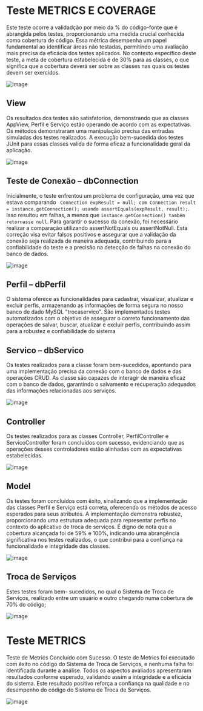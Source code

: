 # Teste METRICS E COVERAGE

Este teste ocorre a validadção por meio da % do código-fonte que é abrangida pelos testes, proporcionando uma medida crucial conhecida como cobertura de código. Essa métrica desempenha um papel fundamental ao identificar áreas não testadas, permitindo uma avaliação mais precisa da eficácia dos testes aplicados. No contexto específico deste teste, a meta de cobertura estabelecida é de 30% para as classes, o que significa que a cobertura deverá ser sobre as classes nas quais os testes devem ser exercidos.

 ![image](https://github.com/Troca-Servico/Entrega-4-Metric-Coverage/assets/111398446/0f2c92ed-0d29-4718-8bcf-5364c95e06e8)

## View

Os resultados dos testes são satisfatorios, demonstrando que as classes AppView, Perfil e Serviço estão operando de acordo com as expectativas. Os métodos demonstraram uma manipulação precisa das entradas simuladas dos testes realizados. A execução bem-sucedida dos testes JUnit para essas classes valida de forma eficaz a funcionalidade geral da aplicação.

 ![image](https://github.com/Troca-Servico/Entrega-4-Metric-Coverage/assets/111398446/95590b9f-440b-4337-82e3-aff02d9cbe88)


## Teste de Conexão – dbConnection

Inicialmente, o teste enfrentou um problema de configuração, uma vez que estava comparando `` Connection expResult = null; com Connection result = instance.getConnection(); usando assertEquals(expResult, result);``. Isso resultou em falhas, a menos que ``instance.getConnection() também retornasse null``. Para garantir o sucesso da conexão, foi necessário realizar a comparação utilizando assertNotEquals ou assertNotNull. Esta correção visa evitar falsos positivos e assegurar que a validação da conexão seja realizada de maneira adequada, contribuindo para a confiabilidade do teste e a precisão na detecção de falhas na conexão do banco de dados.

![image](https://github.com/Troca-Servico/Entrega-4-Metric-Coverage/assets/111398446/6b27a1c4-4c70-4bdc-8246-0726669a487d)


## Perfil – dbPerfil

O sistema oferece as funcionalidades para cadastrar, visualizar, atualizar e excluir perfis, armazenando as informações de forma segura no nosso banco de dado MySQL "trocaservico". São implementados testes automatizados com o objetivo de assegurar o correto funcionamento das operações de salvar, buscar, atualizar e excluir perfis, contribuindo assim para a robustez e confiabilidade do sistema

## Servico – dbServico

Os testes realizados para a classe foram bem-sucedidos, apontando para uma implementação precisa da conexão com o banco de dados e das operações CRUD. As classe são capazes de interagir de maneira eficaz com o banco de dados, garantindo o salvamento e recuperação adequados das informações relacionadas aos serviços. 

![image](https://github.com/Troca-Servico/Entrega-4-Metric-Coverage/assets/111398446/5cdba81b-4f02-4b3a-bfe1-77bad0c413a0)

## Controller

Os testes realizados para as classes Controller, PerfilController e ServicoController foram concluídos com sucesso, evidenciando que as operações desses controladores estão alinhadas com as expectativas estabelecidas.

![image](https://github.com/Troca-Servico/Entrega-4-Metric-Coverage/assets/111398446/d6e97700-3ad3-4684-b3f5-b5f23d223c78)


## Model

Os testes foram concluídos com êxito, sinalizando que a implementação das classes Perfil e Serviço está correta, oferecendo os métodos de acesso esperados para seus atributos. A implementação demonstra robustez, proporcionando uma estrutura adequada para representar perfis no contexto do aplicativo de troca de serviços. É digno de nota que a cobertura alcançada foi de 59% e 100%, indicando uma abrangência significativa nos testes realizados, o que contribui para a confiança na funcionalidade e integridade das classes.

![image](https://github.com/Troca-Servico/Entrega-4-Metric-Coverage/assets/111398446/cc42daf6-5b48-4c55-b034-24d1fcf0aa94)

 
## Troca de Serviços
Estes testes foram bem- sucedidos, no qual o  Sistema de Troca de Serviços, realizado entre um usuário e outro chegando numa cobertura de 70% do código;

![image](https://github.com/Troca-Servico/Entrega-4-Metric-Coverage/assets/111398446/7a5b39fd-6ea0-483d-90bb-75e081409535)


# Teste METRICS

Teste de Metrics Concluído com Sucesso. O teste de Metrics foi executado com êxito no código do Sistema de Troca de Serviços, e nenhuma falha foi identificada durante a análise. Todos os aspectos avaliados apresentaram resultados conforme esperado, validando assim a integridade e a eficácia do sistema. Este resultado positivo reforça a confiança na qualidade e no desempenho do código do Sistema de Troca de Serviços.

![image](https://github.com/Troca-Servico/Entrega-4-Metric-Coverage/assets/111398446/e9e1dc14-5b8e-4df3-a601-15865a2d228c)
